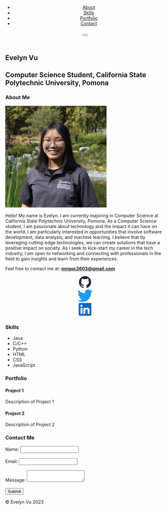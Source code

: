 <!-- EVELYN PERSONAL WEBSITE --!>

<!DOCTYPE html>
<html>
<head>
    <title>Evelyn Vu</title>
    <meta name="viewport" content="width=device-width, initial-scale=1">
    <link rel="stylesheet" href="style.css">
    <link href="https://fonts.googleapis.com/css2?family=Open+Sans:wght@500&family=Raleway:wght@500&family=Sarabun:wght@300&display=swap" rel="stylesheet">
</head>
<body>
    <header>
        <nav>
            <ul>
                <li><a href="#about">About</a></li>
                <li><a href="#skills">Skills</a></li>
                <li><a href="#portfolio">Portfolio</a></li>
                <li><a href="#contact">Contact</a></li>
            </ul>
        </nav>
        
        <button class="nav-toggle" aria-label="Toggle navigation">
            <span class="hamburger"></span>
        </button>

    </header>
    <main>
        <section id="title">
            <h1>Evelyn Vu</h1>
            <h2>Computer Science Student, California State Polytechnic University, Pomona</h2>
        </section>

        <section id="about">
            <h3>About Me</h3>
            <div class="biographic">
                <img src="img/profile_pic.jpeg" alt="Profile Picture" style="width:20rem;height:20rem;">
                <div class="bio-para">
                    <p>Hello! My name is Evelyn. I am currently majoring in Computer Science at California 
                        State Polytechnic University, Pomona. As a Computer Science student, I am passionate 
                        about technology and the impact it can have on the world. I am particularly 
                        interested in opportunities that involve software development, data analysis, and 
                        machine learning. I believe that by leveraging cutting-edge technologies, we can 
                        create solutions that have a positive impact on society. As I seek to kick-start my 
                        career in the tech industry, I am open to networking and connecting with professionals 
                        in the field to gain insights and learn from their experiences.</p>
                    <p>Feel free to contact me at: <b><u>mngoc2603@gmail.com</u></b></p>
                    
                    <div class="bio-icon" align="center";>
                        <div class="github-icon">
                            <a class="github-link" href="https://github.com/mievenfall">
                                <img src="img/github.png" style="width:2.5rem;height:2.5rem">
                            </a>
                        </div>
                        
                        <div class="twitter-icon">
                            <a class="twitter-link" href="https://twitter.com/mievenfall">
                                <img src="img/twitter.png" style="width:3rem;height:2.5rem">
                            </a>
                        </div>

                        <div class="linkedin-icon">
                            <a class="linkedin-link" href="https://www.linkedin.com/in/evelynvu/">
                                <img src="img/linkedin.png" style="width:2.5rem;height:2.5rem">
                            </a>
                        </div>
                    </div>
                </div>
            </div>
        </section>

        <section id="skills">
            <h3>Skills</h3>
            <ul>
                <li>Java</li>
                <li>C/C++</li>
                <li>Python</li>
                <li>HTML</li>
                <li>CSS</li>
                <li>JavaScript</li>
            </ul>
        </section>

        <section id="portfolio">
            <h3>Portfolio</h3>
            <div class="project">
                <h4>Project 1</h4>
                <p>Description of Project 1</p>
            </div>
            <div class="project">
                <h4>Project 2</h4>
                <p>Description of Project 2</p>
            </div>
        </section>

        <section id="contact">
            <h3>Contact Me</h3>
            <form>
                <label for="name">Name:</label>
                <input type="text" id="name" name="name"><br><br>
                <label for="email">Email:</label>
                <input type="email" id="email" name="email"><br><br>
                <label for="message">Message:</label>
                <textarea id="message" name="message"></textarea><br><br>
                <input type="submit" value="Submit">
            </form>
        </section>
    </main>
    <footer>
        <p>&copy; Evelyn Vu 2023</p>
    </footer>
    <script src="script.js"></script>
</body>
</html>
